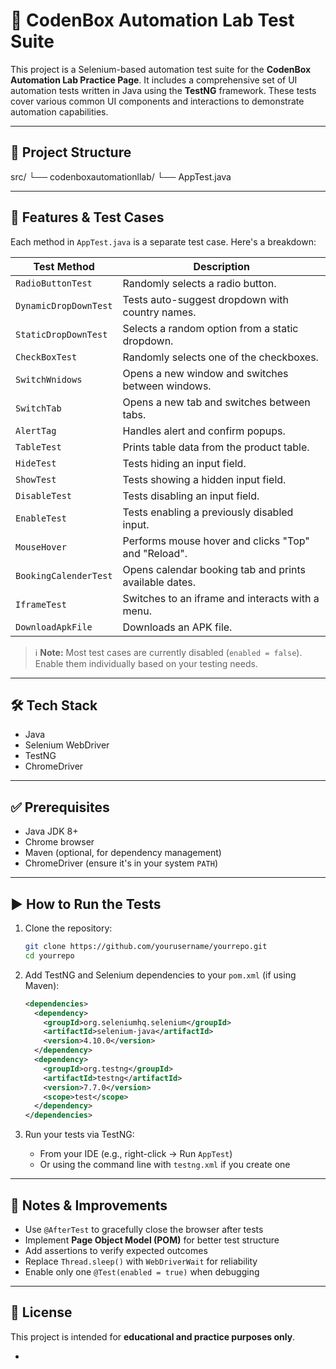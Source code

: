# 🚀 CodenBox Automation Lab Test Suite

This project is a Selenium-based automation test suite for the **CodenBox Automation Lab Practice Page**. It includes a comprehensive set of UI automation tests written in Java using the **TestNG** framework. These tests cover various common UI components and interactions to demonstrate automation capabilities.

---

## 📂 Project Structure

src/
└── codenboxautomationllab/
└── AppTest.java


---

## 🧪 Features & Test Cases

Each method in `AppTest.java` is a separate test case. Here's a breakdown:

| Test Method             | Description                                               |
|-------------------------|-----------------------------------------------------------|
| `RadioButtonTest`       | Randomly selects a radio button.                          |
| `DynamicDropDownTest`   | Tests auto-suggest dropdown with country names.           |
| `StaticDropDownTest`    | Selects a random option from a static dropdown.           |
| `CheckBoxTest`          | Randomly selects one of the checkboxes.                   |
| `SwitchWnidows`         | Opens a new window and switches between windows.          |
| `SwitchTab`             | Opens a new tab and switches between tabs.                |
| `AlertTag`              | Handles alert and confirm popups.                         |
| `TableTest`             | Prints table data from the product table.                 |
| `HideTest`              | Tests hiding an input field.                              |
| `ShowTest`              | Tests showing a hidden input field.                       |
| `DisableTest`           | Tests disabling an input field.                           |
| `EnableTest`            | Tests enabling a previously disabled input.               |
| `MouseHover`            | Performs mouse hover and clicks "Top" and "Reload".       |
| `BookingCalenderTest`   | Opens calendar booking tab and prints available dates.    |
| `IframeTest`            | Switches to an iframe and interacts with a menu.          |
| `DownloadApkFile`       | Downloads an APK file.                                    |

> ℹ️ **Note:** Most test cases are currently disabled (`enabled = false`). Enable them individually based on your testing needs.

---

## 🛠️ Tech Stack

- Java  
- Selenium WebDriver  
- TestNG  
- ChromeDriver  

---

## ✅ Prerequisites

- Java JDK 8+
- Chrome browser
- Maven (optional, for dependency management)
- ChromeDriver (ensure it's in your system `PATH`)

---

## ▶️ How to Run the Tests

1. Clone the repository:
    ```bash
    git clone https://github.com/yourusername/yourrepo.git
    cd yourrepo
    ```

2. Add TestNG and Selenium dependencies to your `pom.xml` (if using Maven):
    ```xml
    <dependencies>
      <dependency>
        <groupId>org.seleniumhq.selenium</groupId>
        <artifactId>selenium-java</artifactId>
        <version>4.10.0</version>
      </dependency>
      <dependency>
        <groupId>org.testng</groupId>
        <artifactId>testng</artifactId>
        <version>7.7.0</version>
        <scope>test</scope>
      </dependency>
    </dependencies>
    ```

3. Run your tests via TestNG:
    - From your IDE (e.g., right-click → Run `AppTest`)
    - Or using the command line with `testng.xml` if you create one

---

## 🧹 Notes & Improvements

- Use `@AfterTest` to gracefully close the browser after tests
- Implement **Page Object Model (POM)** for better test structure
- Add assertions to verify expected outcomes
- Replace `Thread.sleep()` with `WebDriverWait` for reliability
- Enable only one `@Test(enabled = true)` when debugging

---

## 📄 License

This project is intended for **educational and practice purposes only**.

-

